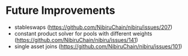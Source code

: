 # Future Improvements

- stableswaps (<https://github.com/NibiruChain/nibiru/issues/207>)
- constant product solver for pools with different weights (<https://github.com/NibiruChain/nibiru/issues/141>)
- single asset joins (<https://github.com/NibiruChain/nibiru/issues/101>)
